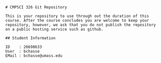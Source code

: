     # CMPSCI 326 Git Repository
    
    This is your repository to use through out the duration of this
    course. After the course concludes you are welcome to keep your
    repository, however, we ask that you do not publish the repository
    on a public hosting service such as github.

    ## Student Information
    
    ID    : 26698633
    User  : bchasse
    EMail : bchasse@umass.edu    
